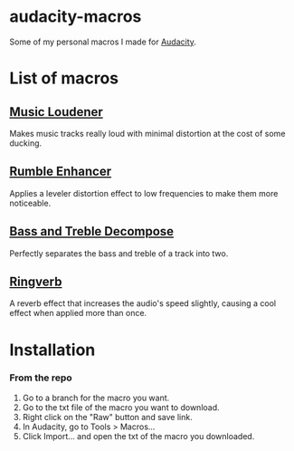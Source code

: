 # audacity-macros
Some of my personal macros I made for [Audacity](https://github.com/audacity/audacity).

# List of macros

## [Music Loudener](https://github.com/ScratcherAwesomeMinecraft2005/audacity-macros/tree/music-loudener)
Makes music tracks really loud with minimal distortion at the cost of some ducking.

## [Rumble Enhancer](https://github.com/ScratcherAwesomeMinecraft2005/audacity-macros/tree/rumble-enhancer)
Applies a leveler distortion effect to low frequencies to make them more noticeable.

## [Bass and Treble Decompose](https://github.com/ScratcherAwesomeMinecraft2005/audacity-macros/tree/bass-decompose)
Perfectly separates the bass and treble of a track into two.

## [Ringverb](https://github.com/ScratcherAwesomeMinecraft2005/audacity-macros/tree/ringverb)
A reverb effect that increases the audio's speed slightly, causing a cool effect when applied more than once.

# Installation
### From the repo
1. Go to a branch for the macro you want.
2. Go to the txt file of the macro you want to download.
3. Right click on the "Raw" button and save link.
4. In Audacity, go to Tools > Macros...
5. Click Import... and open the txt of the macro you downloaded.
